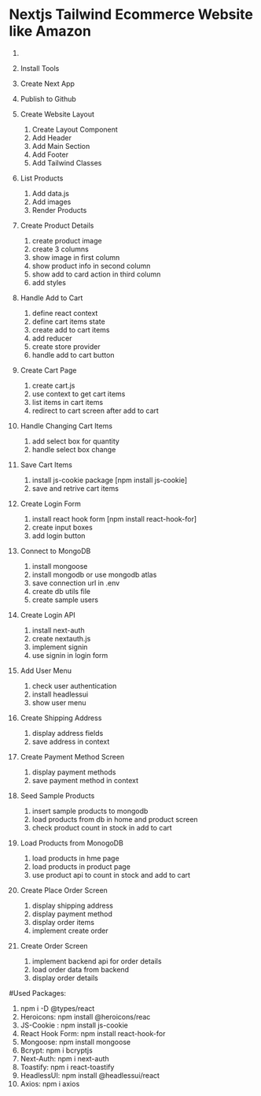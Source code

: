 # Nextjs Tailwind Ecommerce Website like Amazon

1.
2. Install Tools
3. Create Next App
4. Publish to Github
5. Create Website Layout

   1. Create Layout Component
   2. Add Header
   3. Add Main Section
   4. Add Footer
   5. Add Tailwind Classes

6. List Products

   1. Add data.js
   2. Add images
   3. Render Products

7. Create Product Details

   1. create product image
   2. create 3 columns
   3. show image in first column
   4. show product info in second column
   5. show add to card action in third column
   6. add styles

8. Handle Add to Cart

   1. define react context
   2. define cart items state
   3. create add to cart items
   4. add reducer
   5. create store provider
   6. handle add to cart button

9. Create Cart Page

   1. create cart.js
   2. use context to get cart items
   3. list items in cart items
   4. redirect to cart screen after add to cart

10. Handle Changing Cart Items

    1. add select box for quantity
    2. handle select box change

11. Save Cart Items

    1. install js-cookie package [npm install js-cookie]
    2. save and retrive cart items

12. Create Login Form

    1. install react hook form [npm install react-hook-for]
    2. create input boxes
    3. add login button

13. Connect to MongoDB

    1. install mongoose
    2. install mongodb or use mongodb atlas
    3. save connection url in .env
    4. create db utils file
    5. create sample users

14. Create Login API

    1. install next-auth
    2. create nextauth.js
    3. implement signin
    4. use signin in login form

15. Add User Menu

    1. check user authentication
    2. install headlessui
    3. show user menu

16. Create Shipping Address

    1. display address fields
    2. save address in context

17. Create Payment Method Screen

    1. display payment methods
    2. save payment method in context

18. Seed Sample Products

    1. insert sample products to mongodb
    2. load products from db in home and product screen
    3. check product count in stock in add to cart

19. Load Products from MonogoDB

    1. load products in hme page
    2. load products in product page
    3. use product api to count in stock and add to cart

20. Create Place Order Screen

    1. display shipping address
    2. display payment method
    3. display order items
    4. implement create order

21. Create Order Screen
    1. implement backend api for order details
    2. load order data from backend
    3. display order details

#Used Packages:

1. npm i -D @types/react
2. Heroicons: npm install @heroicons/reac
3. JS-Cookie : npm install js-cookie
4. React Hook Form: npm install react-hook-for
5. Mongoose: npm install mongoose
6. Bcrypt: npm i bcryptjs
7. Next-Auth: npm i next-auth
8. Toastify: npm i react-toastify
9. HeadlessUI: npm install @headlessui/react
10. Axios: npm i axios
